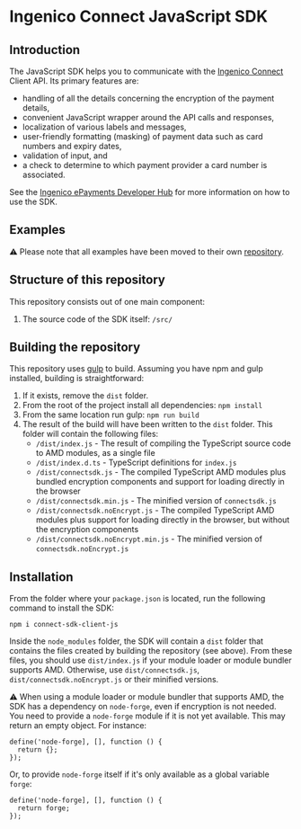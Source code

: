 # Ingenico Connect JavaScript SDK

## Introduction

The JavaScript SDK helps you to communicate with the [Ingenico Connect](https://epayments.developer-ingenico.com/) Client API. Its primary features are:

* handling of all the details concerning the encryption of the payment details,
* convenient JavaScript wrapper around the API calls and responses,
* localization of various labels and messages,
* user-friendly formatting (masking) of payment data such as card numbers and expiry dates,
* validation of input, and
* a check to determine to which payment provider a card number is associated.

See the [Ingenico ePayments Developer Hub](https://epayments.developer-ingenico.com/documentation/sdk/mobile/javascript/) for more information on how to use the SDK.

## Examples

⚠ Please note that all examples have been moved to their own [repository](https://github.com/Ingenico-ePayments/connect-sdk-client-js-example).

## Structure of this repository

This repository consists out of one main component:

1. The source code of the SDK itself: `/src/`

## Building the repository

This repository uses [gulp](http://gulpjs.com/) to build. Assuming you have npm and gulp installed, building is straightforward:

1. If it exists, remove the `dist` folder.
2. From the root of the project install all dependencies: `npm install`
3. From the same location run gulp: `npm run build`
4. The result of the build will have been written to the `dist` folder. This folder will contain the following files:
    - `/dist/index.js` - The result of compiling the TypeScript source code to AMD modules, as a single file
    - `/dist/index.d.ts` - TypeScript definitions for `index.js`
    - `/dist/connectsdk.js` - The compiled TypeScript AMD modules plus bundled encryption components and support for loading directly in the browser
    - `/dist/connectsdk.min.js` - The minified version of `connectsdk.js`
    - `/dist/connectsdk.noEncrypt.js` - The compiled TypeScript AMD modules plus support for loading directly in the browser, but without the encryption components
    - `/dist/connectsdk.noEncrypt.min.js` - The minified version of `connectsdk.noEncrypt.js`

## Installation

From the folder where your `package.json` is located, run the following command to install the SDK:

    npm i connect-sdk-client-js

Inside the `node_modules` folder, the SDK will contain a `dist` folder that contains the files created by building the repository (see above). From these files, you should use `dist/index.js` if your module loader or module bundler supports AMD. Otherwise, use `dist/connectsdk.js`, `dist/connectsdk.noEncrypt.js` or their minified versions.

⚠ When using a module loader or module bundler that supports AMD, the SDK has a dependency on `node-forge`, even if encryption is not needed. 
You need to provide a `node-forge` module if it is not yet available. This may return an empty object. For instance:

    define('node-forge], [], function () {
      return {};
    });

Or, to provide `node-forge` itself if it's only available as a global variable `forge`:

    define('node-forge], [], function () {
      return forge;
    });
